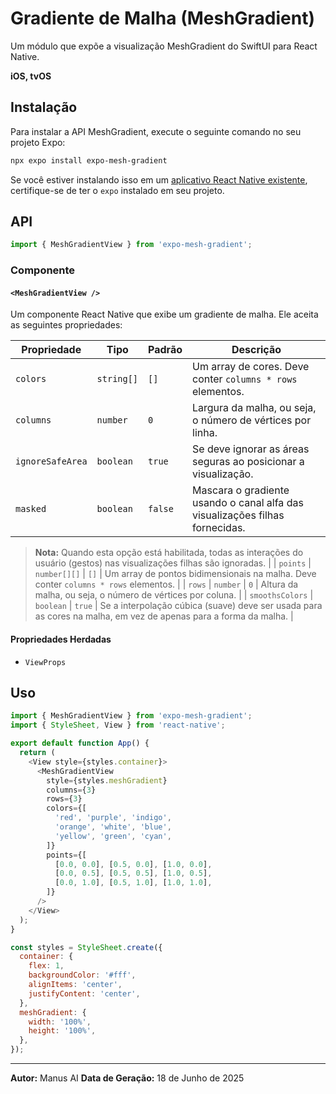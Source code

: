 # Gradiente de Malha (MeshGradient)

Um módulo que expõe a visualização MeshGradient do SwiftUI para React Native.

**iOS, tvOS**

## Instalação

Para instalar a API MeshGradient, execute o seguinte comando no seu projeto Expo:

```bash
npx expo install expo-mesh-gradient
```

Se você estiver instalando isso em um [aplicativo React Native existente](https://reactnative.dev/docs/integration-with-existing-apps), certifique-se de ter o `expo` instalado em seu projeto.

## API

```javascript
import { MeshGradientView } from 'expo-mesh-gradient';
```

### Componente

#### `<MeshGradientView />`

Um componente React Native que exibe um gradiente de malha. Ele aceita as seguintes propriedades:

| Propriedade | Tipo | Padrão | Descrição |
| --- | --- | --- | --- |
| `colors` | `string[]` | `[]` | Um array de cores. Deve conter `columns * rows` elementos. |
| `columns` | `number` | `0` | Largura da malha, ou seja, o número de vértices por linha. |
| `ignoreSafeArea` | `boolean` | `true` | Se deve ignorar as áreas seguras ao posicionar a visualização. |
| `masked` | `boolean` | `false` | Mascara o gradiente usando o canal alfa das visualizações filhas fornecidas.

> **Nota:** Quando esta opção está habilitada, todas as interações do usuário (gestos) nas visualizações filhas são ignoradas. |
| `points` | `number[][]` | `[]` | Um array de pontos bidimensionais na malha. Deve conter `columns * rows` elementos. |
| `rows` | `number` | `0` | Altura da malha, ou seja, o número de vértices por coluna. |
| `smoothsColors` | `boolean` | `true` | Se a interpolação cúbica (suave) deve ser usada para as cores na malha, em vez de apenas para a forma da malha. |

#### Propriedades Herdadas

*   `ViewProps`

## Uso

```javascript
import { MeshGradientView } from 'expo-mesh-gradient';
import { StyleSheet, View } from 'react-native';

export default function App() {
  return (
    <View style={styles.container}>
      <MeshGradientView
        style={styles.meshGradient}
        columns={3}
        rows={3}
        colors={[
          'red', 'purple', 'indigo',
          'orange', 'white', 'blue',
          'yellow', 'green', 'cyan',
        ]}
        points={[
          [0.0, 0.0], [0.5, 0.0], [1.0, 0.0],
          [0.0, 0.5], [0.5, 0.5], [1.0, 0.5],
          [0.0, 1.0], [0.5, 1.0], [1.0, 1.0],
        ]}
      />
    </View>
  );
}

const styles = StyleSheet.create({
  container: {
    flex: 1,
    backgroundColor: '#fff',
    alignItems: 'center',
    justifyContent: 'center',
  },
  meshGradient: {
    width: '100%',
    height: '100%',
  },
});
```

---

**Autor:** Manus AI
**Data de Geração:** 18 de Junho de 2025

